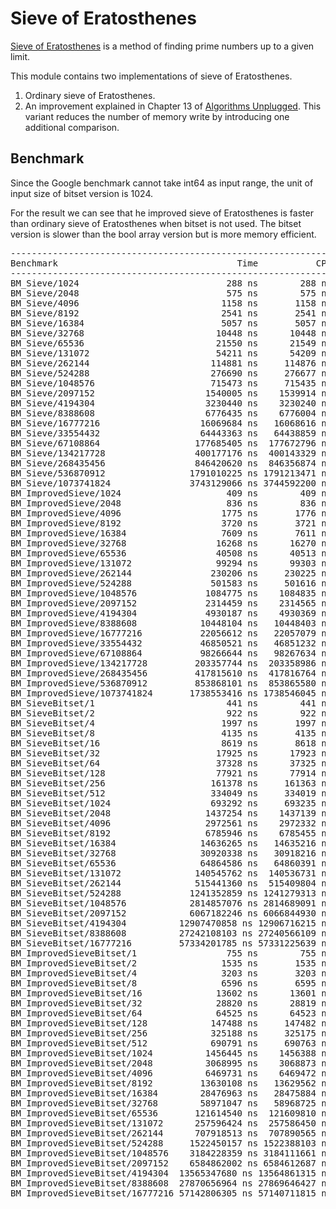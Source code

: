 # Sieve of Eratosthenes
[Sieve of Eratosthenes](https://en.wikipedia.org/wiki/Sieve_of_Eratosthenes) is
a method of finding prime numbers up to a given limit.

This module contains two implementations of sieve of Eratosthenes.
1. Ordinary sieve of Eratosthenes.
2. An improvement explained in Chapter 13 of 
   [Algorithms Unplugged](http://dx.doi.org/10.1007/978-3-642-15328-0). 
   This variant reduces the number of memory write by introducing one additional
   comparison.

## Benchmark
Since the Google benchmark cannot take int64 as input range, the unit of input
size of bitset version is 1024.

For the result we can see that he improved sieve of Eratosthenes is faster than
ordinary sieve of Eratosthenes when bitset is not used. The bitset version is
slower than the bool array version but is more memory efficient.
<pre>
------------------------------------------------------------------------
Benchmark                                  Time           CPU Iterations
------------------------------------------------------------------------
BM_Sieve/1024                            288 ns        288 ns   49026670
BM_Sieve/2048                            575 ns        575 ns   24256585
BM_Sieve/4096                           1158 ns       1158 ns   12106276
BM_Sieve/8192                           2541 ns       2541 ns    5512365
BM_Sieve/16384                          5057 ns       5057 ns    2731279
BM_Sieve/32768                         10448 ns      10448 ns    1340405
BM_Sieve/65536                         21550 ns      21549 ns     649411
BM_Sieve/131072                        54211 ns      54209 ns     258583
BM_Sieve/262144                       114881 ns     114876 ns     121916
BM_Sieve/524288                       276690 ns     276677 ns      50600
BM_Sieve/1048576                      715473 ns     715435 ns      19570
BM_Sieve/2097152                     1540005 ns    1539914 ns       9098
BM_Sieve/4194304                     3230440 ns    3230240 ns       4337
BM_Sieve/8388608                     6776435 ns    6776004 ns       2065
BM_Sieve/16777216                   16069684 ns   16068616 ns        867
BM_Sieve/33554432                   64443363 ns   64438859 ns        217
BM_Sieve/67108864                  177685405 ns  177672796 ns         81
BM_Sieve/134217728                 400177176 ns  400143329 ns         32
BM_Sieve/268435456                 846420620 ns  846356874 ns         17
BM_Sieve/536870912                1791010225 ns 1791213471 ns          8
BM_Sieve/1073741824               3743129066 ns 3744592200 ns          4
BM_ImprovedSieve/1024                    409 ns        409 ns   34224153
BM_ImprovedSieve/2048                    836 ns        836 ns   16765439
BM_ImprovedSieve/4096                   1775 ns       1776 ns    7886685
BM_ImprovedSieve/8192                   3720 ns       3721 ns    3749720
BM_ImprovedSieve/16384                  7609 ns       7611 ns    1834599
BM_ImprovedSieve/32768                 16268 ns      16270 ns     855640
BM_ImprovedSieve/65536                 40508 ns      40513 ns     345657
BM_ImprovedSieve/131072                99294 ns      99303 ns     140751
BM_ImprovedSieve/262144               230206 ns     230225 ns      60885
BM_ImprovedSieve/524288               501583 ns     501616 ns      27958
BM_ImprovedSieve/1048576             1084775 ns    1084835 ns      12874
BM_ImprovedSieve/2097152             2314459 ns    2314565 ns       6061
BM_ImprovedSieve/4194304             4930187 ns    4930369 ns       2839
BM_ImprovedSieve/8388608            10448104 ns   10448403 ns       1340
BM_ImprovedSieve/16777216           22056612 ns   22057079 ns        633
BM_ImprovedSieve/33554432           46850521 ns   46851232 ns        296
BM_ImprovedSieve/67108864           98266644 ns   98267634 ns        143
BM_ImprovedSieve/134217728         203357744 ns  203358986 ns         69
BM_ImprovedSieve/268435456         417815610 ns  417816764 ns         34
BM_ImprovedSieve/536870912         853868101 ns  853865580 ns         16
BM_ImprovedSieve/1073741824       1738553416 ns 1738546045 ns          8
BM_SieveBitset/1                         441 ns        441 ns   31753027
BM_SieveBitset/2                         922 ns        922 ns   15178999
BM_SieveBitset/4                        1997 ns       1997 ns    7011356
BM_SieveBitset/8                        4135 ns       4135 ns    3386400
BM_SieveBitset/16                       8619 ns       8618 ns    1624321
BM_SieveBitset/32                      17925 ns      17923 ns     781225
BM_SieveBitset/64                      37328 ns      37325 ns     375021
BM_SieveBitset/128                     77921 ns      77914 ns     179966
BM_SieveBitset/256                    161378 ns     161363 ns      86747
BM_SieveBitset/512                    334049 ns     334019 ns      41907
BM_SieveBitset/1024                   693292 ns     693235 ns      20193
BM_SieveBitset/2048                  1437254 ns    1437139 ns       9738
BM_SieveBitset/4096                  2972561 ns    2972332 ns       4710
BM_SieveBitset/8192                  6785946 ns    6785455 ns       2064
BM_SieveBitset/16384                14636265 ns   14635216 ns        957
BM_SieveBitset/32768                30920338 ns   30918216 ns        453
BM_SieveBitset/65536                64864586 ns   64860391 ns        216
BM_SieveBitset/131072              140545762 ns  140536731 ns        100
BM_SieveBitset/262144              515441360 ns  515409804 ns         27
BM_SieveBitset/524288             1241352859 ns 1241279313 ns         11
BM_SieveBitset/1048576            2814857076 ns 2814689091 ns          5
BM_SieveBitset/2097152            6067182246 ns 6066844930 ns          2
BM_SieveBitset/4194304          12907470858 ns 12906716215 ns          1
BM_SieveBitset/8388608          27242108103 ns 27240566109 ns          1
BM_SieveBitset/16777216         57334201785 ns 57331225639 ns          1
BM_ImprovedSieveBitset/1                 755 ns        755 ns   18540633
BM_ImprovedSieveBitset/2                1535 ns       1535 ns    9083316
BM_ImprovedSieveBitset/4                3203 ns       3203 ns    4370424
BM_ImprovedSieveBitset/8                6596 ns       6595 ns    2122978
BM_ImprovedSieveBitset/16              13602 ns      13601 ns    1027593
BM_ImprovedSieveBitset/32              28820 ns      28819 ns     483939
BM_ImprovedSieveBitset/64              64525 ns      64523 ns     217062
BM_ImprovedSieveBitset/128            147488 ns     147482 ns      95029
BM_ImprovedSieveBitset/256            325188 ns     325175 ns      43053
BM_ImprovedSieveBitset/512            690791 ns     690763 ns      20268
BM_ImprovedSieveBitset/1024          1456445 ns    1456388 ns       9616
BM_ImprovedSieveBitset/2048          3068995 ns    3068873 ns       4561
BM_ImprovedSieveBitset/4096          6469731 ns    6469472 ns       2166
BM_ImprovedSieveBitset/8192         13630108 ns   13629562 ns       1026
BM_ImprovedSieveBitset/16384        28476963 ns   28475884 ns        492
BM_ImprovedSieveBitset/32768        58971047 ns   58968725 ns        237
BM_ImprovedSieveBitset/65536       121614540 ns  121609810 ns        115
BM_ImprovedSieveBitset/131072      257596424 ns  257586450 ns         54
BM_ImprovedSieveBitset/262144      707918513 ns  707890565 ns         20
BM_ImprovedSieveBitset/524288     1522450157 ns 1522388103 ns          9
BM_ImprovedSieveBitset/1048576    3184228359 ns 3184111661 ns          4
BM_ImprovedSieveBitset/2097152    6584862002 ns 6584612687 ns          2
BM_ImprovedSieveBitset/4194304  13565347680 ns 13564861315 ns          1
BM_ImprovedSieveBitset/8388608  27870656964 ns 27869646427 ns          1
BM_ImprovedSieveBitset/16777216 57142806305 ns 57140711815 ns          1
</pre>
